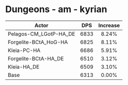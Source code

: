# Dungeons - am - kyrian
| Actor | DPS | Increase |
|---|:---:|:---:|
|Pelagos-CM_LGotP-HA_DE|6833|8.24%|
|Forgelite-BCtA_HoG-HA|6825|8.11%|
|Kleia-PC-HA|6686|5.91%|
|Forgelite-BCtA-HA_DE|6510|3.12%|
|Kleia-HA_DE|6509|3.10%|
|Base|6313|0.00%|
